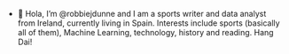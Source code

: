 - 👋 Hola, I’m @robbiejdunne and I am a sports writer and data analyst from Ireland, currently living in Spain. Interests include sports (basically all of them), Machine Learning, technology, history and reading. Hang Dai!

<!---
robbiejdunne/robbiejdunne is a ✨ special ✨ repository because its `README.md` (this file) appears on your GitHub profile.
You can click the Preview link to take a look at your changes.
--->
